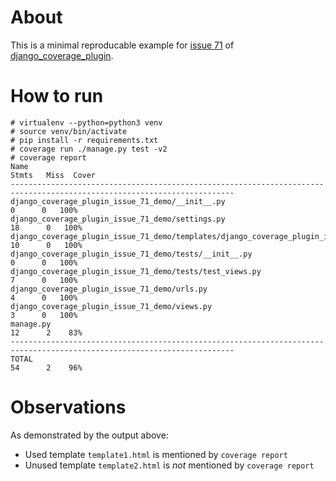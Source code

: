 # About

This is a minimal reproducable example for 
[issue 71](https://github.com/nedbat/django_coverage_plugin/issues/71)
 of [django_coverage_plugin](https://github.com/nedbat/django_coverage_plugin).


# How to run

```console
# virtualenv --python=python3 venv
# source venv/bin/activate
# pip install -r requirements.txt
# coverage run ./manage.py test -v2
# coverage report
Name                                                                                                 Stmts   Miss  Cover
------------------------------------------------------------------------------------------------------------------------
django_coverage_plugin_issue_71_demo/__init__.py                                                         0      0   100%
django_coverage_plugin_issue_71_demo/settings.py                                                        18      0   100%
django_coverage_plugin_issue_71_demo/templates/django_coverage_plugin_issue_71_demo/template1.html      10      0   100%
django_coverage_plugin_issue_71_demo/tests/__init__.py                                                   0      0   100%
django_coverage_plugin_issue_71_demo/tests/test_views.py                                                 7      0   100%
django_coverage_plugin_issue_71_demo/urls.py                                                             4      0   100%
django_coverage_plugin_issue_71_demo/views.py                                                            3      0   100%
manage.py                                                                                               12      2    83%
------------------------------------------------------------------------------------------------------------------------
TOTAL                                                                                                   54      2    96%
```


# Observations

As demonstrated by the output above:
- Used template `template1.html` is mentioned by `coverage report`
- Unused template `template2.html` is _not_ mentioned by `coverage report`
